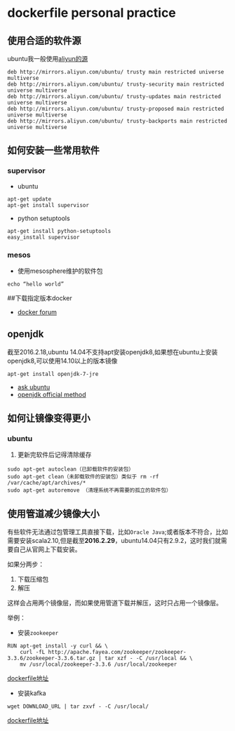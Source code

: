 # dockerfile personal practice
## 使用合适的软件源
ubuntu我一般使用[aliyun的源](http://wiki.ubuntu.org.cn/Template:14.04source)
```
deb http://mirrors.aliyun.com/ubuntu/ trusty main restricted universe multiverse
deb http://mirrors.aliyun.com/ubuntu/ trusty-security main restricted universe multiverse
deb http://mirrors.aliyun.com/ubuntu/ trusty-updates main restricted universe multiverse
deb http://mirrors.aliyun.com/ubuntu/ trusty-proposed main restricted universe multiverse
deb http://mirrors.aliyun.com/ubuntu/ trusty-backports main restricted universe multiverse
```

## 如何安装一些常用软件
### supervisor
- ubuntu
```shell
apt-get update
apt-get install supervisor
```

- python setuptools
```
apt-get install python-setuptools
easy_install supervisor
```

### mesos
- 使用mesosphere维护的软件包
```
echo “hello world”
```

##下载指定版本docker
- [docker forum](https://forums.docker.com/t/how-can-i-install-a-specific-version-of-the-docker-engine/1993/6)

## openjdk
截至2016.2.18,ubuntu 14.04不支持apt安装openjdk8,如果想在ubuntu上安装openjdk8,可以使用14.10以上的版本镜像
```
apt-get install openjdk-7-jre
```

- [ask ubuntu](http://askubuntu.com/questions/464755/how-to-install-openjdk-8-on-14-04-lts)
- [openjdk official method](http://openjdk.java.net/install/)


## 如何让镜像变得更小
### ubuntu
1. 更新完软件后记得清除缓存
```
sudo apt-get autoclean（已卸载软件的安装包）
sudo apt-get clean（未卸载软件的安装包）类似于 rm -rf /var/cache/apt/archives/*
sudo apt-get autoremove （清理系统不再需要的孤立的软件包）
```

## 使用管道减少镜像大小
有些软件无法通过包管理工具直接下载，比如`Oracle Java`;或者版本不符合，比如需要安装scala2.10,但是截至**2016.2.29**，ubuntu14.04只有2.9.2，这时我们就需要自己从官网上下载安装。

如果分两步：
1. 下载压缩包
2. 解压

这样会占用两个镜像层，而如果使用管道下载并解压，这时只占用一个镜像层。

举例：

- 安装`zookeeper`
```
RUN apt-get install -y curl && \
    curl -fL http://apache.fayea.com/zookeeper/zookeeper-3.3.6/zookeeper-3.3.6.tar.gz | tar xzf - -C /usr/local && \
    mv /usr/local/zookeeper-3.3.6 /usr/local/zookeeper
```
[dockerfile地址](https://github.com/DHOPL/docker-zookeeper/blob/master/Dockerfile)

- 安装kafka
```
wget DOWNLOAD_URL | tar zxvf - -C /usr/local/
```
[dockerfile地址](https://github.com/DHOPL/docker-kafka)
